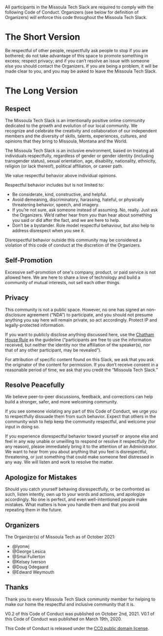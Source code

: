 All participants in the Missoula Tech Slack are required to comply with the following Code of Conduct. Organizers (see below for definition of Organizers) will enforce this code throughout the Missoula Tech Slack.

# The Short Version

Be respectful of other people, respectfully ask people to stop if you are bothered; do not take advantage
of this space to promote something in excess; respect privacy; and if you can’t resolve an issue with
someone else you should contact the Organizers. If you are being a problem, it will be made clear to you, and you may be asked to leave the Missoula Tech Slack.

# The Long Version

## Respect

The Missoula Tech Slack is an intentionally positive online community dedicated to the growth and evolution of our local community. We recognize and celebrate the creativity and collaboration of our independent members and the diversity of skills, talents, experiences, cultures, and opinions that they bring to Missoula, Montana and the World.

The Missoula Tech Slack is an inclusive environment, based on treating all individuals respectfully, regardless of gender or gender identity (including transgender status), sexual orientation, age, disability, nationality, ethnicity, religion (or lack thereof), political affiliation, or career path.

We value respectful behavior above individual opinions.

Respectful behavior includes but is not limited to:

- Be considerate, kind, constructive, and helpful.
- Avoid demeaning, discriminatory, harassing, hateful, or physically threatening behavior, speech, and imagery.
- If you’re not sure, ask someone instead of assuming. No, really. Just ask the Organizers. We’d rather hear from you than hear about something you said or did after the fact, and we are here to help.
- Don’t be a bystander. Role model respectful behaviour, but also help to address disrespect when you see it.

Disrespectful behavior outside this community may be considered a violation of this code of conduct at the discretion of the Organizers.

## Self-Promotion

Excessive self-promotion of one's company, product, or paid service is not allowed here. We are here to
share a love of technology and build a community of mutual interests, not sell each other things.

## Privacy

This community is not a public space. However, no one has signed an non-disclosure agreement (“NDA”) to participate, and you should not presume anything you say here will remain private, so act accordingly. Protect IP and legally-protected information.

If you want to publicly disclose anything discussed here, use the [Chatham House Rule](https://www.chathamhouse.org/about/chatham-house-rule) as the guideline (“participants are free to use the information received, but neither the identity nor the affiliation of the speaker(s), nor that of any other participant, may be revealed”).

For attribution of specific content found on this Slack, we ask that you ask the originator of the content for permission. If you don’t receive consent in a reasonable period of time, we ask that you credit the “Missoula Tech Slack.”

## Resolve Peacefully

We believe peer-to-peer discussions, feedback, and corrections can help build a stronger, safer, and more welcoming community.

If you see someone violating any part of this Code of Conduct, we urge you to respectfully dissuade them from such behavior. Expect that others in the community wish to help keep the community respectful, and welcome your input in doing so.

If you experience disrespectful behavior toward yourself or anyone else and feel in any way unable or unwilling to respond or resolve it respectfully (for any reason), please immediately bring it to the attention of an Administrator. We want to hear from you about anything that you feel is disrespectful, threatening, or just something that could make someone feel distressed in any way. We will listen and work to resolve the matter.

## Apologize for Mistakes

Should you catch yourself behaving disrespectfully, or be confronted as such, listen intently, own up to your words and actions, and apologize accordingly. No one is perfect, and even well-intentioned people make mistakes. What matters is how you handle them and that you avoid repeating them in the future.

## Organizers

The Organizer(s) of Missoula Tech as of October 2021:

- @lyonwj
- @George Lesica
- @Smai Fullerton
- @Kelsey Iverson
- @Doug Odegaard
- @Edward Weymouth

## Thanks

Thank you to every Missoula Tech Slack community member for helping to make our home the respectful and inclusive community that it is.

V0.2 of this Code of Conduct was published on October 2nd, 2021.
V0.1 of this Code of Conduct was published on March 19th, 2020.

This Code of Conduct is released under the [CC0 public domain license](https://creativecommons.org/publicdomain/zero/1.0/).

